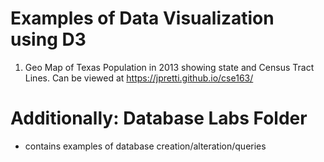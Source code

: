 # Examples of Data Visualization using D3

1) Geo Map of Texas Population in 2013 showing state and Census Tract Lines.
    Can be viewed at https://jpretti.github.io/cse163/
    
    
# Additionally: Database Labs Folder
  - contains examples of database creation/alteration/queries
